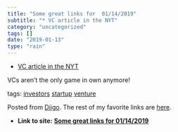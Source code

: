 ```yaml
---
title: "Some great links for  01/14/2019"
subtitle: "* VC article in the NYT"
category: "uncategorized"
tags: []
date: "2019-01-13"
type: "rain"
---
```

* [VC article in the NYT](<https://nyti.ms/2RGPb8T?smid=nytcore-ios-share>)

VCs aren’t the only game in own anymore!

tags: [investors](<https://www.diigo.com/user/pitosalas/investors>)
[startup](<https://www.diigo.com/user/pitosalas/startup>)
[venture](<https://www.diigo.com/user/pitosalas/venture>)

Posted from [Diigo](<https://www.diigo.com>). The rest of my favorite links
are [here](<https://www.diigo.com/user/pitosalas>).


* **Link to site:** **[Some great links for  01/14/2019](None)**